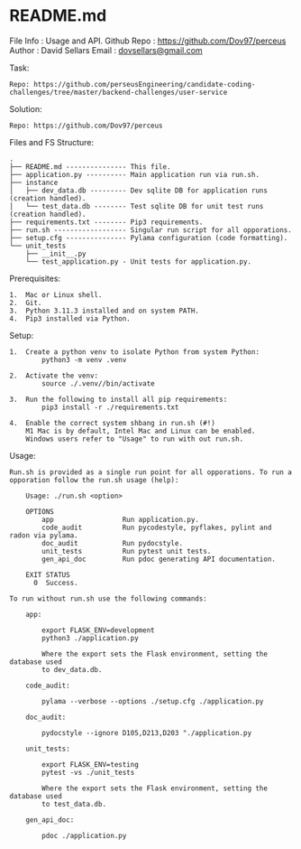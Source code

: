 # README.md
File Info   : Usage and API.
Github Repo : https://github.com/Dov97/perceus
Author      : David Sellars
Email       : dovsellars@gmail.com


Task:

    Repo: https://github.com/perseusEngineering/candidate-coding-challenges/tree/master/backend-challenges/user-service


Solution:

    Repo: https://github.com/Dov97/perceus


Files and FS Structure:

    .
    ├── README.md --------------- This file.
    ├── application.py ---------- Main application run via run.sh.
    ├── instance
    │   ├── dev_data.db --------- Dev sqlite DB for application runs (creation handled).
    │   └── test_data.db -------- Test sqlite DB for unit test runs (creation handled).
    ├── requirements.txt -------- Pip3 requirements.
    ├── run.sh ------------------ Singular run script for all opporations.
    ├── setup.cfg --------------- Pylama configuration (code formatting).
    └── unit_tests
        ├── __init__.py
        └── test_application.py - Unit tests for application.py.


Prerequisites:

    1.  Mac or Linux shell.
    2.  Git.
    3.  Python 3.11.3 installed and on system PATH.
    4.  Pip3 installed via Python.


Setup:

    1.  Create a python venv to isolate Python from system Python:
            python3 -m venv .venv

    2.  Activate the venv:
            source ./.venv//bin/activate

    3.  Run the following to install all pip requirements:
            pip3 install -r ./requirements.txt

    4.  Enable the correct system shbang in run.sh (#!)
        M1 Mac is by default, Intel Mac and Linux can be enabled.
        Windows users refer to "Usage" to run with out run.sh.


Usage:

    Run.sh is provided as a single run point for all opporations. To run a
    opporation follow the run.sh usage (help):

        Usage: ./run.sh <option>

        OPTIONS
            app                 Run application.py.
            code_audit          Run pycodestyle, pyflakes, pylint and radon via pylama.
            doc_audit           Run pydocstyle.
            unit_tests          Run pytest unit tests.
            gen_api_doc         Run pdoc generating API documentation.

        EXIT STATUS
          0  Success.

    To run without run.sh use the following commands:

        app:

            export FLASK_ENV=development
            python3 ./application.py

            Where the export sets the Flask environment, setting the database used
            to dev_data.db.

        code_audit:

            pylama --verbose --options ./setup.cfg ./application.py

        doc_audit:

            pydocstyle --ignore D105,D213,D203 "./application.py

        unit_tests:

            export FLASK_ENV=testing
            pytest -vs ./unit_tests

            Where the export sets the Flask environment, setting the database used
            to test_data.db.

        gen_api_doc:

            pdoc ./application.py

